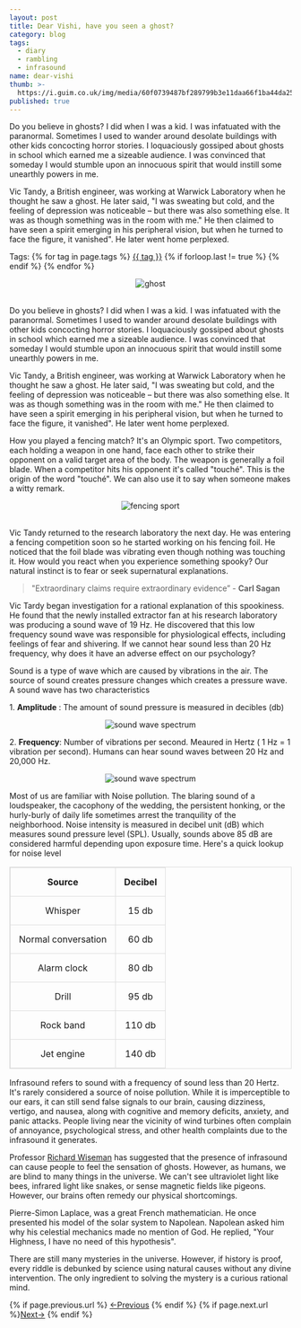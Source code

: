 ```yaml
---
layout: post
title: Dear Vishi, have you seen a ghost?
category: blog
tags:
  - diary
  - rambling
  - infrasound
name: dear-vishi
thumb: >-
  https://i.guim.co.uk/img/media/60f0739487bf289799b3e11daa66f1ba44da2562/1_0_2559_1536/master/2559.jpg?width=465&quality=45&auto=format&fit=max&dpr=2&s=69e9fa34d8a6e6f773d94d6658ca4dc4
published: true
---
```


<p>Do you believe in ghosts? I did when I was a kid. I was infatuated with the paranormal. Sometimes I used to wander around desolate buildings with other kids concocting horror stories. I loquaciously gossiped about ghosts in school which earned me a sizeable audience. I was convinced that someday I would stumble upon an innocuous spirit that would instill some unearthly powers in me.</p>

Vic Tandy, a British engineer, was working at Warwick Laboratory when he thought he saw a ghost. He later said, "I was sweating but cold, and the feeling of depression was noticeable – but there was also something else. It was as though something was in the room with me." He then claimed to have seen a spirit emerging in his peripheral vision, but when he turned to face the figure, it vanished". He later went home perplexed.<!-- truncate_here -->
<p>Tags: {% for tag in page.tags %} <a class="mytag" href="/tag/{{ tag }}" title="View posts tagged with &quot;{{ tag }}&quot;">{{ tag }}</a>  {% if forloop.last != true %} {% endif %} {% endfor %} </p>

<style>
table, td, th {  
  border: 1px solid #ddd;
  text-align: center;
}

table {
  border-collapse: collapse;
  width: 100%;
}

th, td {
  padding: 15px;
}


</style>

<center>
 <img src="https://i.guim.co.uk/img/media/60f0739487bf289799b3e11daa66f1ba44da2562/1_0_2559_1536/master/2559.jpg?width=465&quality=45&auto=format&fit=max&dpr=2&s=69e9fa34d8a6e6f773d94d6658ca4dc4" alt="ghost">
</center> <br>


<p>Do you believe in ghosts? I did when I was a kid. I was infatuated with the paranormal. Sometimes I used to wander around desolate buildings with other kids concocting horror stories. I loquaciously gossiped about ghosts in school which earned me a sizeable audience. I was convinced that someday I would stumble upon an innocuous spirit that would instill some unearthly powers in me.</p>


Vic Tandy, a British engineer, was working at Warwick Laboratory when he thought he saw a ghost. He later said, "I was sweating but cold, and the feeling of depression was noticeable – but there was also something else. It was as though something was in the room with me." He then claimed to have seen a spirit emerging in his peripheral vision, but when he turned to face the figure, it vanished". He later went home perplexed.



How you played a fencing match? It's an Olympic sport. Two competitors, each holding a weapon in one hand, face each other to strike their opponent on a valid target area of the body. The weapon is generally a foil blade. When a competitor hits his opponent it's called "touché". This is the origin of the word "touché". We can also use it to say when someone makes a witty remark. 

<center>
 <img src="https://img.olympicchannel.com/images/image/private/t_16-9_360-203_2x/f_auto/v1538355600/primary/j7n3yaxfyi1voyxszsyu" alt="fencing sport">
</center> <br>

Vic Tandy returned to the research laboratory the next day. He was entering a fencing competition soon so he started working on his fencing foil. He noticed that the foil blade was vibrating even though nothing was touching it. How would you react when you experience something spooky? Our natural instinct is to fear or seek supernatural explanations. 

> "Extraordinary claims require extraordinary evidence” - **Carl Sagan**


Vic Tardy began investigation for a rational explanation of this spookiness. He found that the newly installed extractor fan at his research laboratory was producing a sound wave of 19 Hz. He discovered that this low frequency sound wave was responsible for physiological effects, including feelings of fear and shivering. If we cannot hear sound less than 20 Hz frequency, why does it have an adverse effect on our psychology? 


Sound is a type of wave which are caused by vibrations in the air. The source of sound creates pressure changes which creates a pressure wave. A sound wave has two characteristics

1\. <b>Amplitude</b> : The amount of sound pressure is measured in decibles (db)


 <center>
<img src="https://s3-us-west-2.amazonaws.com/courses-images-archive-read-only/wp-content/uploads/sites/222/2014/12/20105352/Figure_18_03_01ab.jpg" alt="sound wave spectrum">
</center>


2\. <b>Frequency</b>:  Number of vibrations per second. Meaured in Hertz ( 1 Hz = 1 vibration per second).  Humans can hear sound waves between 20 Hz and 20,000 Hz.


<center>
 <img src="https://i.imgur.com/gVBQiHT.png" alt="sound wave spectrum">
</center>

Most of us are familiar with Noise pollution. The blaring sound of a loudspeaker, the cacophony of the wedding,  the persistent honking, or the hurly-burly of daily life sometimes arrest the tranquility of the neighborhood. Noise intensity is measured in decibel unit (dB) which measures sound pressure level (SPL). Usually, sounds above 85 dB are considered harmful depending upon exposure time. Here's a quick lookup for noise level 

<table>
<tr>
  <th>
    Source
  </th>
  <th>
    Decibel
  </th>
</tr>
<tr>
 <td>
  Whisper
 </td>
  <td>
  15 db
  </td>
</tr>

<tr>
 <td>
  Normal conversation
 </td>
  <td>
  60 db
  </td>
</tr>

<tr>
 <td>
  Alarm clock
 </td>
  <td>
  80 db
  </td>
</tr>

<tr>
 <td>
  Drill
 </td>
  <td>
  95 db
  </td>
</tr>



<tr>
 <td>
  Rock band
 </td>
  <td>
  110 db
  </td>
</tr>


<tr>
 <td>
  Jet engine
 </td>
  <td>
  140 db
  </td>
</tr>
</table>

Infrasound refers to sound with a frequency of sound less than 20 Hertz. It's rarely considered a source of noise pollution. While it is imperceptible to our ears, it can still send false signals to our brain, causing dizziness, vertigo, and nausea, along with cognitive and memory deficits, anxiety, and panic attacks. People living near the vicinity of wind turbines often complain of annoyance, psychological stress, and other health complaints due to the infrasound it generates.

Professor [Richard Wiseman](https://en.wikipedia.org/wiki/Richard_Wiseman) has suggested that the presence of infrasound can cause people to feel the sensation of ghosts.  However, as humans, we are blind to many things in the universe. We can't see ultraviolet light like bees, infrared light like snakes, or sense magnetic fields like pigeons. However, our brains often remedy our physical shortcomings. 

Pierre-Simon Laplace, was a great French mathematician. He once presented his model of the solar system to Napolean. Napolean asked him why his celestial mechanics made no mention of God. He replied, "Your Highness, I have no need of this hypothesis". 

There are still many mysteries in the universe. However, if history is proof, every riddle is debunked by science using natural causes without any divine intervention. The only ingredient to solving the mystery is a curious rational mind. 

<nav class="pagination clear" style="padding-bottom:20px;">
{% if page.previous.url %} <a class="prev-item" href="{{page.previous.url}}" title="Previous Post: {{page.previous.title}}">&larr;Previous</a>   {% endif %}  {% if page.next.url %}<a class="next-item" href="{{page.next.url}}" title="Next Post: {{page.next.title}}">Next&rarr;</a>         {% endif %}
</nav>
